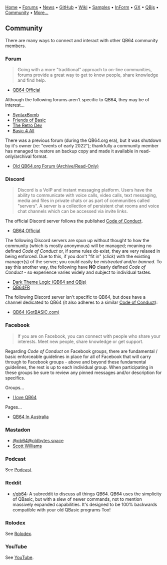 [Home](https://qb64.com) • [Forums](https://qb64.boards.net/) • [News](news.md) • [GitHub](https://github.com/QB64Official/qb64) • [Wiki](wiki.md) • [Samples](samples.md) • [InForm](inform.md) • [GX](gx.md) • [QBjs](qbjs.md) • [Community](community.md) • [More...](more.md)

## Community

There are many ways to connect and interact with other QB64 community members.

### Forum

> Going with a more "traditional" approach to on-line communities, forums provide a great way to get to know people, share knowledge and find help.

- [QB64 Official](https://qb64.boards.net/)

Although the following forums aren't specific to QB64, they may be of interest...

- [SyntaxBomb](https://www.syntaxbomb.com/)
- [Friends of Basic](https://friends-of-basic.freeforums.net/board/6/qb64)
- [The Retro Dev](https://www.theretrodev.com/forum/forumdisplay.php?fid=48)
- [Basic 4 All](http://basic4all.epizy.com/)

There was a previous forum (during the QB64.org era), but it was shutdown by it's owner (re: "events of early 2022"); thankfully a community member has managed to restore an backup copy and made it available in read-only/archival format.

- [Old QB64.org Forum (Archive/Read-Only)](https://qb64forum.alephc.xyz/index.php)

### Discord

> Discord is a VoIP and instant messaging platform.  Users have the ability to communicate with voice calls, video calls, text messaging, media and files in private chats or as part of communities called "servers".  A server is a collection of persistent chat rooms and voice chat channels which can be accessed via invite links.  

The official Discord server follows the published [Code of Conduct](conduct.md).

- [QB64 Official](https://discord.gg/A3HmUe2mv8)

The following Discord servers are spun up without thought to how the community (which is mostly anonymous) will be managed; meaning no defined *Code of Conduct* or, if some rules do exist, they are very relaxed in being enforced.  Due to this, if you don't "fit in" (*click*) with the existing manager(s) of the server; you could easily be *mistreated* and/or *banned*.  To say this another way, the following have **NO** clearly defined *Code of Conduct* - so experience varies widely and subject to individual tastes.

- [Dark Theme Logic (QB64 and QBjs)](https://discord.gg/4As4g5tEtd)
- [QB64FR](https://discord.com/channels/953279107699994624/953279107699994627)

The following Discord server isn't specific to QB64, but does have a channel dedicated to QB64 (it also adheres to a similar [Code of Conduct](conduct.md)):

- [QB64 (GotBASIC.com)](https://discord.gg/NP3wbjAWk5)

### Facebook

> If you are on Facebook, you can connect with people who share your interests. Meet new people, share knowledge or get support.

Regarding *Code of Conduct* on Facebook groups, there are fundamental / basic enforceable guidelines in place for all of Facebook that will carry through to Facebook groups - above and beyond these fundamental guidelines, the rest is up to each individual group. When participating in these groups be sure to review any pinned messages and/or description for specifics.

Groups...

- [I love QB64](https://www.facebook.com/groups/114484741910416/)

Pages...

- [QB64 In Australia](https://www.facebook.com/QB64-In-Australia-303464540396064)

### Mastadon

- [@qb64@oldbytes.space]("https://oldbytes.space/@qb64")
- [Scott Williams](https://mastodon.online/@vwbusguy)

### Podcast

See [Podcast](podcast.md).

### Reddit

- [r/qb64](https://www.reddit.com/r/qb64): A subreddit to discuss all things QB64. QB64 uses the simplicity of QBasic, but with a slew of newer commands, not to mention massively expanded capabilities. It's designed to be 100% backwards compatible with your old QBasic programs Too!

### Rolodex

See [Rolodex](rolodex.md).

### YouTube

See [YouTube](youtube.md).
